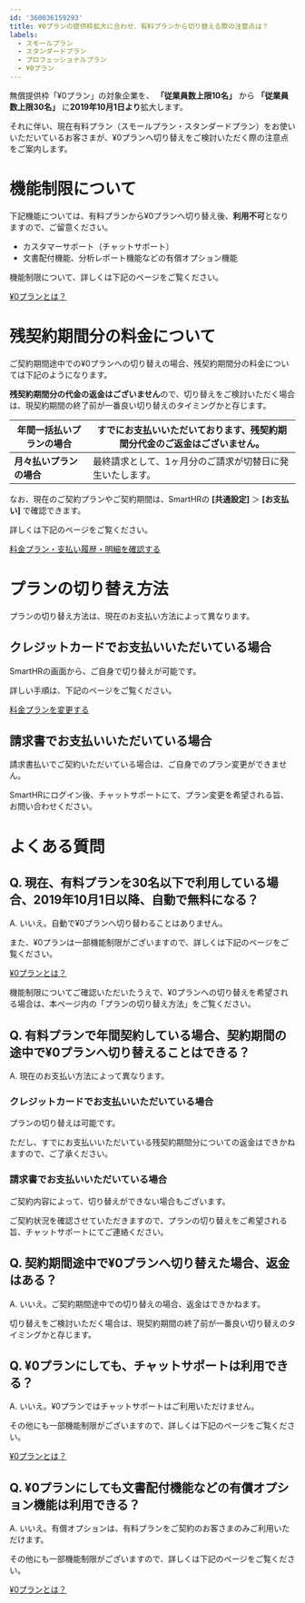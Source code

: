 ```yaml
---
id: '360036159293'
title: ¥0プランの提供枠拡大に合わせ、有料プランから切り替える際の注意点は？
labels:
  - スモールプラン
  - スタンダードプラン
  - プロフェッショナルプラン
  - ¥0プラン
---
```

無償提供枠「¥0プラン」の対象企業を、 **「従業員数上限10名」** から **「従業員数上限30名」** に**2019年10月1日より**拡大します。

それに伴い、現在有料プラン（スモールプラン・スタンダードプラン）をお使いいただいているお客さまが、¥0プランへ切り替えをご検討いただく際の注意点をご案内します。

# 機能制限について

下記機能については、有料プランから¥0プランへ切り替え後、**利用不可**となりますので、ご留意ください。

- カスタマーサポート（チャットサポート）
- 文書配付機能、分析レポート機能などの有償オプション機能

機能制限について、詳しくは下記のページをご覧ください。

[¥0プランとは？](https://knowledge.smarthr.jp/hc/ja/articles/360026106754)

# 残契約期間分の料金について

ご契約期間途中での¥0プランへの切り替えの場合、残契約期間分の料金については下記のようになります。

**残契約期間分の代金の返金はございません**ので、切り替えをご検討いただく場合は、現契約期間の終了前が一番良い切り替えのタイミングかと存じます。

| **年間一括払いプランの場合** | すでにお支払いいただいております、残契約期間分代金のご返金はございません。 |
| --- | --- |
| **月々払いプランの場合** | 最終請求として、1ヶ月分のご請求が切替日に発生いたします。 |

なお、現在のご契約プランやご契約期間は、SmartHRの **\[共通設定\]** ＞ **\[お支払い\]** で確認できます。

詳しくは下記のページをご覧ください。

[料金プラン・支払い履歴・明細を確認する](https://knowledge.smarthr.jp/hc/ja/articles/360026104394)

# プランの切り替え方法

プランの切り替え方法は、現在のお支払い方法によって異なります。

## クレジットカードでお支払いいただいている場合

SmartHRの画面から、ご自身で切り替えが可能です。

詳しい手順は、下記のページをご覧ください。

[料金プランを変更する](https://knowledge.smarthr.jp/hc/ja/articles/360026107914)

## 請求書でお支払いいただいている場合

請求書払いでご契約いただいている場合は、ご自身でのプラン変更ができません。

SmartHRにログイン後、チャットサポートにて、プラン変更を希望される旨、お問い合わせください。

# よくある質問

## Q. 現在、有料プランを30名以下で利用している場合、2019年10月1日以降、自動で無料になる？

A. いいえ。自動で¥0プランへ切り替わることはありません。

また、¥0プランは一部機能制限がございますので、詳しくは下記のページをご覧ください。

[¥0プランとは？](https://knowledge.smarthr.jp/hc/ja/articles/360026106754)

機能制限についてご確認いただいたうえで、¥0プランへの切り替えを希望される場合は、本ページ内の「プランの切り替え方法」をご覧ください。

## Q. 有料プランで年間契約している場合、契約期間の途中で¥0プランへ切り替えることはできる？

A. 現在のお支払い方法によって異なります。

### クレジットカードでお支払いいただいている場合

プランの切り替えは可能です。

ただし、すでにお支払いいただいている残契約期間分についての返金はできかねますので、ご了承ください。

### 請求書でお支払いいただいている場合

ご契約内容によって、切り替えができない場合もございます。

ご契約状況を確認させていただきますので、プランの切り替えをご希望される旨、チャットサポートにてご連絡ください。

## Q. 契約期間途中で¥0プランへ切り替えた場合、返金はある？

A. いいえ。ご契約期間途中での切り替えの場合、返金はできかねます。

切り替えをご検討いただく場合は、現契約期間の終了前が一番良い切り替えのタイミングかと存じます。

## Q. ¥0プランにしても、チャットサポートは利用できる？

A. いいえ。¥0プランではチャットサポートはご利用いただけません。

その他にも一部機能制限がございますので、詳しくは下記のページをご覧ください。

[¥0プランとは？](https://knowledge.smarthr.jp/hc/ja/articles/360026106754)

## Q. ¥0プランにしても文書配付機能などの有償オプション機能は利用できる？

A. いいえ。有償オプションは、有料プランをご契約のお客さまのみご利用いただけます。

その他にも一部機能制限がございますので、詳しくは下記のページをご覧ください。

[¥0プランとは？](https://knowledge.smarthr.jp/hc/ja/articles/360026106754)
